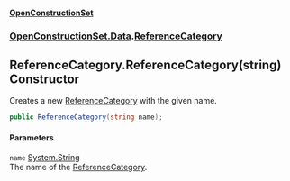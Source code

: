 #### [OpenConstructionSet](index.md 'index')
### [OpenConstructionSet.Data](index.md#OpenConstructionSet_Data 'OpenConstructionSet.Data').[ReferenceCategory](EE2faYCOBw8RCxMlUf_j8A.md 'OpenConstructionSet.Data.ReferenceCategory')
## ReferenceCategory.ReferenceCategory(string) Constructor
Creates a new [ReferenceCategory](EE2faYCOBw8RCxMlUf_j8A.md 'OpenConstructionSet.Data.ReferenceCategory') with the given name.  
```csharp
public ReferenceCategory(string name);
```
#### Parameters
<a name='OpenConstructionSet_Data_ReferenceCategory_ReferenceCategory(string)_name'></a>
`name` [System.String](https://docs.microsoft.com/en-us/dotnet/api/System.String 'System.String')  
The name of the [ReferenceCategory](EE2faYCOBw8RCxMlUf_j8A.md 'OpenConstructionSet.Data.ReferenceCategory').
  
